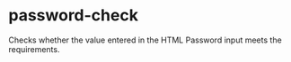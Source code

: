 # password-check
Checks whether the value entered in the HTML Password input meets the requirements.
